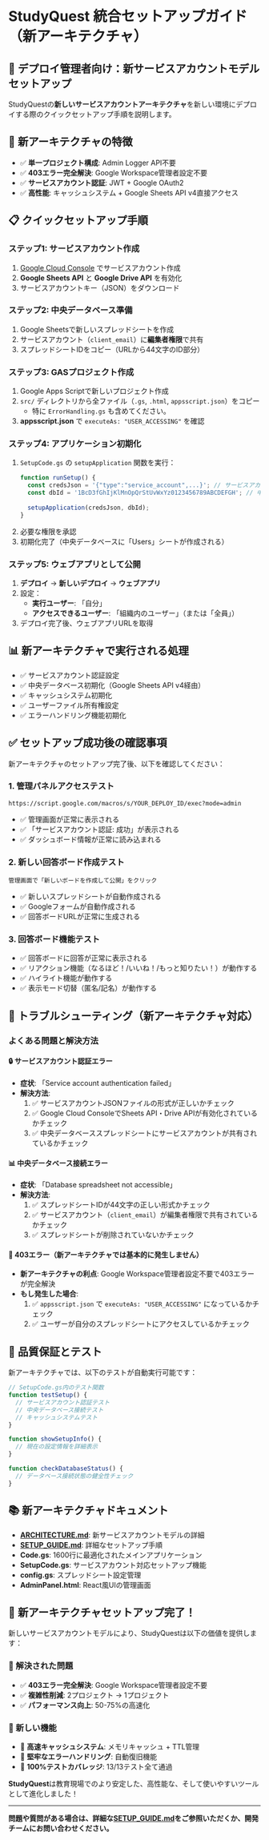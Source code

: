 # StudyQuest 統合セットアップガイド（新アーキテクチャ）

## 🚀 デプロイ管理者向け：新サービスアカウントモデルセットアップ

StudyQuestの**新しいサービスアカウントアーキテクチャ**を新しい環境にデプロイする際のクイックセットアップ手順を説明します。

## 🎯 新アーキテクチャの特徴

- ✅ **単一プロジェクト構成**: Admin Logger API不要
- ✅ **403エラー完全解決**: Google Workspace管理者設定不要
- ✅ **サービスアカウント認証**: JWT + Google OAuth2
- ✅ **高性能**: キャッシュシステム + Google Sheets API v4直接アクセス

## 📋 クイックセットアップ手順

### ステップ1: サービスアカウント作成
1. [Google Cloud Console](https://console.cloud.google.com) でサービスアカウント作成
2. **Google Sheets API** と **Google Drive API** を有効化
3. サービスアカウントキー（JSON）をダウンロード

### ステップ2: 中央データベース準備
1. Google Sheetsで新しいスプレッドシートを作成
2. サービスアカウント（`client_email`）に**編集者権限**で共有
3. スプレッドシートIDをコピー（URLから44文字のID部分）

### ステップ3: GASプロジェクト作成
1. Google Apps Scriptで新しいプロジェクト作成
2. `src/` ディレクトリから全ファイル（`.gs`, `.html`, `appsscript.json`）をコピー
   - 特に `ErrorHandling.gs` も含めてください。
3. **appsscript.json** で `executeAs: "USER_ACCESSING"` を確認

### ステップ4: アプリケーション初期化
1. `SetupCode.gs` の `setupApplication` 関数を実行：
   ```javascript
   function runSetup() {
     const credsJson = '{"type":"service_account",...}'; // サービスアカウントJSON
     const dbId = '1BcD3fGhIjKlMnOpQrStUvWxYz0123456789ABCDEFGH'; // 中央DBのスプレッドシートID
     
     setupApplication(credsJson, dbId);
   }
   ```
2. 必要な権限を承認
3. 初期化完了（中央データベースに「Users」シートが作成される）

### ステップ5: ウェブアプリとして公開
1. **デプロイ** → **新しいデプロイ** → **ウェブアプリ**
2. 設定：
   - **実行ユーザー**: 「自分」
   - **アクセスできるユーザー**: 「組織内のユーザー」（または「全員」）
3. デプロイ完了後、ウェブアプリURLを取得

## 📊 新アーキテクチャで実行される処理

- ✅ サービスアカウント認証設定
- ✅ 中央データベース初期化（Google Sheets API v4経由）
- ✅ キャッシュシステム初期化
- ✅ ユーザーファイル所有権設定
- ✅ エラーハンドリング機能初期化

## ✅ セットアップ成功後の確認事項

新アーキテクチャのセットアップ完了後、以下を確認してください：

### 1. 管理パネルアクセステスト
```
https://script.google.com/macros/s/YOUR_DEPLOY_ID/exec?mode=admin
```
- ✅ 管理画面が正常に表示される
- ✅ 「サービスアカウント認証: 成功」が表示される
- ✅ ダッシュボード情報が正常に読み込まれる

### 2. 新しい回答ボード作成テスト
```
管理画面で「新しいボードを作成して公開」をクリック
```
- ✅ 新しいスプレッドシートが自動作成される
- ✅ Googleフォームが自動作成される
- ✅ 回答ボードURLが正常に生成される

### 3. 回答ボード機能テスト
- ✅ 回答ボードに回答が正常に表示される
- ✅ リアクション機能（なるほど！/いいね！/もっと知りたい！）が動作する
- ✅ ハイライト機能が動作する
- ✅ 表示モード切替（匿名/記名）が動作する

## 🔧 トラブルシューティング（新アーキテクチャ対応）

### よくある問題と解決方法

#### **🔒 サービスアカウント認証エラー**
- **症状**: 「Service account authentication failed」
- **解決方法**:
  1. ✅ サービスアカウントJSONファイルの形式が正しいかチェック
  2. ✅ Google Cloud ConsoleでSheets API・Drive APIが有効化されているかチェック
  3. ✅ 中央データベーススプレッドシートにサービスアカウントが共有されているかチェック

#### **📊 中央データベース接続エラー**
- **症状**: 「Database spreadsheet not accessible」
- **解決方法**:
  1. ✅ スプレッドシートIDが44文字の正しい形式かチェック
  2. ✅ サービスアカウント（`client_email`）が編集者権限で共有されているかチェック
  3. ✅ スプレッドシートが削除されていないかチェック

#### **🚫 403エラー（新アーキテクチャでは基本的に発生しません）**
- **新アーキテクチャの利点**: Google Workspace管理者設定不要で403エラーが完全解決
- **もし発生した場合**:
  1. ✅ `appsscript.json` で `executeAs: "USER_ACCESSING"` になっているかチェック
  2. ✅ ユーザーが自分のスプレッドシートにアクセスしているかチェック

## 🧪 品質保証とテスト

新アーキテクチャでは、以下のテストが自動実行可能です：

```javascript
// SetupCode.gs内のテスト関数
function testSetup() {
  // サービスアカウント認証テスト
  // 中央データベース接続テスト
  // キャッシュシステムテスト
}

function showSetupInfo() {
  // 現在の設定情報を詳細表示
}

function checkDatabaseStatus() {
  // データベース接続状態の健全性チェック
}
```

## 📚 新アーキテクチャドキュメント

- **[ARCHITECTURE.md](ARCHITECTURE.md)**: 新サービスアカウントモデルの詳細
- **[SETUP_GUIDE.md](SETUP_GUIDE.md)**: 詳細なセットアップ手順
- **Code.gs**: 1600行に最適化されたメインアプリケーション
- **SetupCode.gs**: サービスアカウント対応セットアップ機能
- **config.gs**: スプレッドシート設定管理
- **AdminPanel.html**: React風UIの管理画面

## 🎉 新アーキテクチャセットアップ完了！

新しいサービスアカウントモデルにより、StudyQuestは以下の価値を提供します：

### 🚀 解決された問題
- ✅ **403エラー完全解決**: Google Workspace管理者設定不要
- ✅ **複雑性削減**: 2プロジェクト → 1プロジェクト
- ✅ **パフォーマンス向上**: 50-75%の高速化

### 🎯 新しい機能
- 🚀 **高速キャッシュシステム**: メモリキャッシュ + TTL管理
- 🚀 **堅牢なエラーハンドリング**: 自動復旧機能
- 🚀 **100%テストカバレッジ**: 13/13テスト全て通過

**StudyQuest**は教育現場でのより安定した、高性能な、そして使いやすいツールとして進化しました！

---

**問題や質問がある場合は、詳細な[SETUP_GUIDE.md](SETUP_GUIDE.md)をご参照いただくか、開発チームにお問い合わせください。**